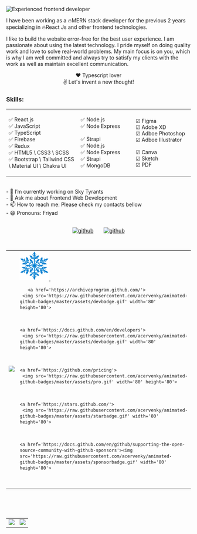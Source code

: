 ![Experienced frontend developer](https://pbs.twimg.com/profile_banners/1568602333617213441/1663051811/1500x500)

I have been working as a 🔥MERN stack developer for the previous 2 years specializing in 🔥React Js and other frontend technologies. 

I like to build the website error-free for the best user experience. I am passionate about using the latest technology. I pride myself on doing quality work and love to solve real-world problems. My main focus is on you, which is why I am well committed and always try to satisfy my clients with the work as well as maintain excellent communication. 

<p align="center">
❤ Typescript lover<br/>
✌ Let's invent a new thought!
</p>


### Skills:
<table border="0" align="center">
 <tr>
    <td>
     <br/>
        ✅ React.js<br/>
        ✅ JavaScript<br/>
        ✅ TypeScript<br/>
        ✅ Firebase<br/>
        ✅ Redux<br/>
        ✅ HTML5 \ CSS3 \ SCSS<br/>
        ✅ Bootstrap \ Tailwind CSS \ Material UI \ Chakra UI <br/><br/>
  </td>
  <td>
   <br/>
       ✅ Node.js<br/>
       ✅ Node Express
   &nbsp;&nbsp;&nbsp;&nbsp;&nbsp;&nbsp;&nbsp;&nbsp;&nbsp;&nbsp;&nbsp;&nbsp;&nbsp;&nbsp;&nbsp;&nbsp;&nbsp;&nbsp;&nbsp;&nbsp;&nbsp;&nbsp;&nbsp;&nbsp;<br/>
       ✅ Strapi <br/>
       ✅ Node.js<br/>
       ✅ Node Express<br/>
       ✅ Strapi <br/>
       ✅ MongoDB<br/>
   <br/>
  </td>
  <td>
   <br/>
       ☑ Figma<br/>
       ☑ Adobe XD<br/>
       ☑ Adboe Photoshop<br/>
       ☑ Adboe Illustrator
   &nbsp;&nbsp;&nbsp;&nbsp;&nbsp;&nbsp;&nbsp;&nbsp;&nbsp;&nbsp;&nbsp;&nbsp;&nbsp;&nbsp;&nbsp;&nbsp;&nbsp;&nbsp;&nbsp;&nbsp;&nbsp;&nbsp;&nbsp;&nbsp;<br/>
       ☑ Canva<br/>
       ☑ Sketch<br/>
       ☑ PDF<br/>
   <br/>
  </td>  
 </tr>
</table>


<br/>
- 🔭 I’m currently working on Sky Tyrants <br/>
- 💬 Ask me about Frontend Web Development <br/>
- 📫 How to reach me: Please check my contacts bellow <br/>
- 😄 Pronouns: Friyad <br/>

<br/>

<p align="center">
 <a href="https://www.linkedin.com/in/riyadhossain2004/"> <img src='https://cdn-icons-png.flaticon.com/512/145/145807.png' alt='github' height='40'></a>
 &nbsp;&nbsp;&nbsp;&nbsp;&nbsp;
 <a href="https://twitter.com/friyaddev"> <img src='https://cdn.freebiesupply.com/logos/large/2x/twitter-3-logo-png-transparent.png' alt='github' height='40'></a>
</p>

<br/>



<table border="0px" align="center">
 <tr>
  
  <td>
     <img src='https://github-readme-stats.vercel.app/api/top-langs/?username=friyad' width='100%' height='auto'>
  </td>
  
  <td>
    <a href='https://archiveprogram.github.com/'>
     <img src='https://raw.githubusercontent.com/acervenky/animated-github-badges/master/assets/acbadge.gif' width='80' height='80'>
   </a> <br/>
   
       <a href='https://archiveprogram.github.com/'>
     <img src='https://raw.githubusercontent.com/acervenky/animated-github-badges/master/assets/devbadge.gif' width='80' height='80'>
   </a> <br/>

    <a href='https://docs.github.com/en/developers'>
     <img src='https://raw.githubusercontent.com/acervenky/animated-github-badges/master/assets/devbadge.gif' width='80' height='80'>
   </a> <br/>

    <a href='https://github.com/pricing'>
     <img src='https://raw.githubusercontent.com/acervenky/animated-github-badges/master/assets/pro.gif' width='80' height='80'>
   </a> <br/>

    <a href='https://stars.github.com/'>
     <img src='https://raw.githubusercontent.com/acervenky/animated-github-badges/master/assets/starbadge.gif' width='80' height='80'>
   </a> <br/>

    <a href='https://docs.github.com/en/github/supporting-the-open-source-community-with-github-sponsors'><img src='https://raw.githubusercontent.com/acervenky/animated-github-badges/master/assets/sponsorbadge.gif' width='80' height='80'>
   </a> 
  </td>  
 </tr>
</table>


<br/><br/><br/>

<table border="0px" align="center">
 <tr>
  <td>
<img src='https://github-readme-stats.vercel.app/api?username=friyad&show_icons=true&count_private=true' width='100%' height='auto'>
  </td>
  <td>
<img src='https://github-readme-streak-stats.herokuapp.com/?user=friyad' width='100%' height='auto'>
  </td>  
 </tr>
</table>
